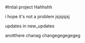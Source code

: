 #Intial project
Hahhshh

i hope it's not a problem
jsjsjsjsj

updates in new_updates

anotthere chanag
changegegegegeg
